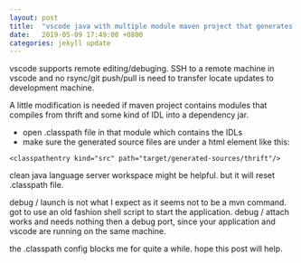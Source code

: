 ```yaml
---
layout: post
title:  "vscode java with multiple module maven project that generates thrift classes"
date:   2019-05-09 17:49:00 +0800
categories: jekyll update
---
```


vscode supports remote editing/debuging. SSH to a remote machine in vscode and no rsync/git push/pull is need to transfer locate updates to development machine.

A little modification is needed if maven project contains modules that compiles from thrift and some kind of IDL into a dependency jar.

* open .classpath file in that module which contains the IDLs
* make sure the generated source files are under a html element like this:
```
<classpathentry kind="src" path="target/generated-sources/thrift"/>
```

clean java language server workspace might be helpful. but it will reset .classpath file.

debug / launch is not what I expect as it seems not to be a mvn command. got to use an old fashion shell script to start the application. debug / attach works and needs nothing then a debug port, since your application and vscode are running on the same machine.

the .classpath config blocks me for quite a while. hope this post will help.

[jekyll-docs]: http://jekyllrb.com/docs/home
[jekyll-gh]:   https://github.com/jekyll/jekyll
[jekyll-talk]: https://talk.jekyllrb.com/
